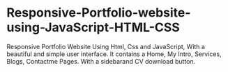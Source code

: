 # Responsive-Portfolio-website-using-JavaScript-HTML-CSS

Responsive Portfolio Website Using Html, Css and JavaScript, With a beautiful and simple user interface. It contains a Home, My Intro, Services, Blogs, Contactme Pages. With a sidebarand CV download button.
